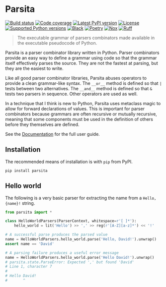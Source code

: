 # Parsita

[![Build status](https://github.com/drhagen/parsita/workflows/CI/badge.svg)](https://github.com/drhagen/parsita/actions/workflows/ci.yml)
[![Code coverage](https://codecov.io/github/drhagen/parsita/coverage.svg?branch=master)](https://codecov.io/github/drhagen/parsita?branch=master)
[![Latest PyPI version](https://img.shields.io/pypi/v/parsita.svg)](https://pypi.python.org/pypi/parsita)
[![License](https://img.shields.io/pypi/l/parsita.svg)](https://github.com/drhagen/parsita/blob/master/LICENSE)
[![Supported Python versions](https://img.shields.io/pypi/pyversions/parsita.svg)](https://pypi.python.org/pypi/parsita)
[![Black](https://img.shields.io/badge/code%20style-black-000000.svg)](https://black.readthedocs.io)
[![Poetry](https://img.shields.io/endpoint?url=https://python-poetry.org/badge/v0.json)](https://python-poetry.org)
[![Nox](https://img.shields.io/badge/%F0%9F%A6%8A-Nox-D85E00.svg)](https://nox.thea.codes)
[![Ruff](https://img.shields.io/endpoint?url=https://raw.githubusercontent.com/astral-sh/ruff/main/assets/badge/v2.json)](https://beta.ruff.rs)

> The executable grammar of parsers combinators made available in the executable pseudocode of Python.

Parsita is a parser combinator library written in Python. Parser combinators provide an easy way to define a grammar using code so that the grammar itself effectively parses the source. They are not the fastest at parsing, but they are the easiest to write.

Like all good parser combinator libraries, Parsita abuses operators to provide a clean grammar-like syntax. The `__or__` method is defined so that `|` tests between two alternatives. The `__and__` method is defined so that `&` tests two parsers in sequence. Other operators are used as well.

In a technique that I think is new to Python, Parsita uses metaclass magic to allow for forward declarations of values. This is important for parser combinators because grammars are often recursive or mutually recursive, meaning that some components must be used in the definition of others before they themselves are defined.

See the [Documentation](https://parsita.drhagen.com) for the full user guide.

## Installation

The recommended means of installation is with `pip` from PyPI.

```shell
pip install parsita
```

## Hello world

The following is a very basic parser for extracting the name from a `Hello, {name}!` string.

```python
from parsita import *

class HelloWorldParsers(ParserContext, whitespace=r'[ ]*'):
    hello_world = lit('Hello') >> ',' >> reg(r'[A-Z][a-z]*') << '!'

# A successful parse produces the parsed value
name = HelloWorldParsers.hello_world.parse('Hello, David!').unwrap()
assert name == 'David'

# A parsing failure produces a useful error message
name = HelloWorldParsers.hello_world.parse('Hello David!').unwrap()
# parsita.state.ParseError: Expected ',' but found 'David'
# Line 1, character 7
#
# Hello David!
#       ^
```
